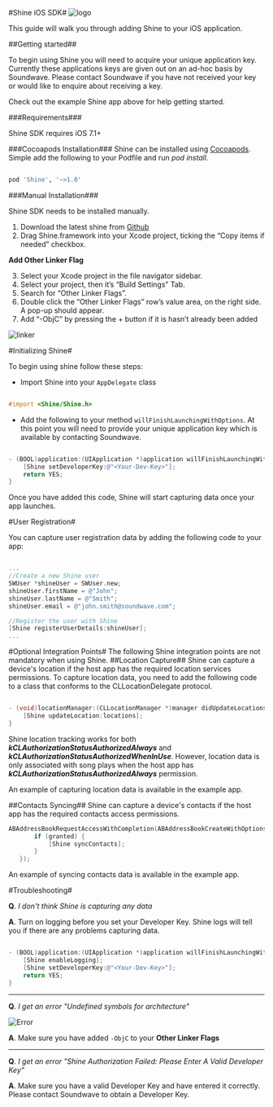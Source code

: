 #Shine iOS SDK#
![logo](https://cloud.githubusercontent.com/assets/3185423/8828208/e1cddf76-3088-11e5-9baf-a6461adee499.png)

This guide will walk you through adding Shine to your iOS application.

##Getting started##


To begin using Shine you will need to acquire your unique application key. Currently these applications keys are given out on an ad-hoc basis by Soundwave. Please contact Soundwave if you have not received your key or would like to enquire about receiving a key.

Check out the example Shine app above for help getting started.

###Requirements###

Shine SDK requires iOS 7.1+

###Cocoapods Installation###
Shine can be installed using [Cocoapods](http://cocoapods.org). Simple add the following to your Podfile and run _pod install_.
```bash

pod 'Shine', '~>1.0'
```

###Manual Installation###

Shine SDK needs to be installed manually.

 1. Download the latest shine from [Github](https://github.com/SoundwaveApp/Shine-iOS/tree/master/Shine.framework)
 2. Drag Shine.framework into your Xcode project, ticking the “Copy items if needed” checkbox.

**Add Other Linker Flag**

 3. Select your Xcode project in the file navigator sidebar.
 4. Select your project, then it’s “Build Settings" Tab.
 5. Search for “Other Linker Flags”.
 6. Double click the “Other Linker Flags” row’s value area, on the right side. A pop-up should appear.
 7. Add “-ObjC” by pressing the + button if it is hasn’t already been added

![linker](https://cloud.githubusercontent.com/assets/3185423/8828333/841a2ed8-3089-11e5-8434-cb2e111eb12c.png)


#Initializing Shine#


To begin using shine follow these steps:

*  Import Shine into your `AppDelegate` class 
```objective-c

#import <Shine/Shine.h>
```

* Add the following to your method `willFinishLaunchingWithOptions`. At this point you will need to provide your unique application key which is available by contacting Soundwave.

```objective-c

- (BOOL)application:(UIApplication *)application willFinishLaunchingWithOptions:(NSDictionary *)launchOptions {
    [Shine setDeveloperKey:@"<Your-Dev-Key>"];
    return YES;
}
```

Once you have added this code, Shine will start capturing data once your app launches.


#User Registration#


You can capture user registration data by adding the following code to your app:

```objective-c

...
//Create a new Shine user
SWUser *shineUser = SWUser.new;
shineUser.firstName = @"John";
shineUser.lastName = @"Smith";
shineUser.email = @"john.smith@soundwave.com";

//Register the user with Shine
[Shine registerUserDetails:shineUser];
...
```

#Optional Integration Points#
The following Shine integration points are not mandatory when using Shine.
##Location Capture##
Shine can capture a device's location if the host app has the required location services permissions.
To capture location data, you need to add the following code to a class that conforms to the CLLocationDelegate protocol.
```objective-c

- (void)locationManager:(CLLocationManager *)manager didUpdateLocations:(NSArray *)locations {
    [Shine updateLocation:locations];
}
```
Shine location tracking works for both _**kCLAuthorizationStatusAuthorizedAlways**_ and _**kCLAuthorizationStatusAuthorizedWhenInUse**_. However, location data is only associated with song plays when the host app has _**kCLAuthorizationStatusAuthorizedAlways**_ permission.

An example of capturing location data is available in the example app.

##Contacts Syncing##
Shine can capture a device's contacts if the host app has the required contacts access permissions.
```objective-c
ABAddressBookRequestAccessWithCompletion(ABAddressBookCreateWithOptions(nil, nil), ^(bool granted, CFErrorRef error) {
       if (granted) {
           [Shine syncContacts];
       }
   });

```

An example of syncing contacts data is available in the example app.

#Troubleshooting#

**Q**. _I don't think Shine is capturing any data_

**A**. Turn on logging before you set your Developer Key. Shine logs will tell you if there are any problems capturing data.

```objective-c

- (BOOL)application:(UIApplication *)application willFinishLaunchingWithOptions:(NSDictionary *)launchOptions {
    [Shine enableLogging];
    [Shine setDeveloperKey:@"<Your-Dev-Key>"];
    return YES;
}
```

--------

**Q**. _I get an error "Undefined symbols for architecture"_

![Error](https://cloud.githubusercontent.com/assets/3185423/8828356/9d7f3cf6-3089-11e5-8ac7-4973e4266067.png)

**A**. Make sure you have added `-ObjC` to your **Other Linker Flags**

-------
**Q**. _I get an error "*Shine Authorization Failed: Please Enter A Valid Developer Key*"_

**A**. Make sure you have a valid Developer Key and have entered it correctly. Please contact Soundwave to obtain a Developer Key.
